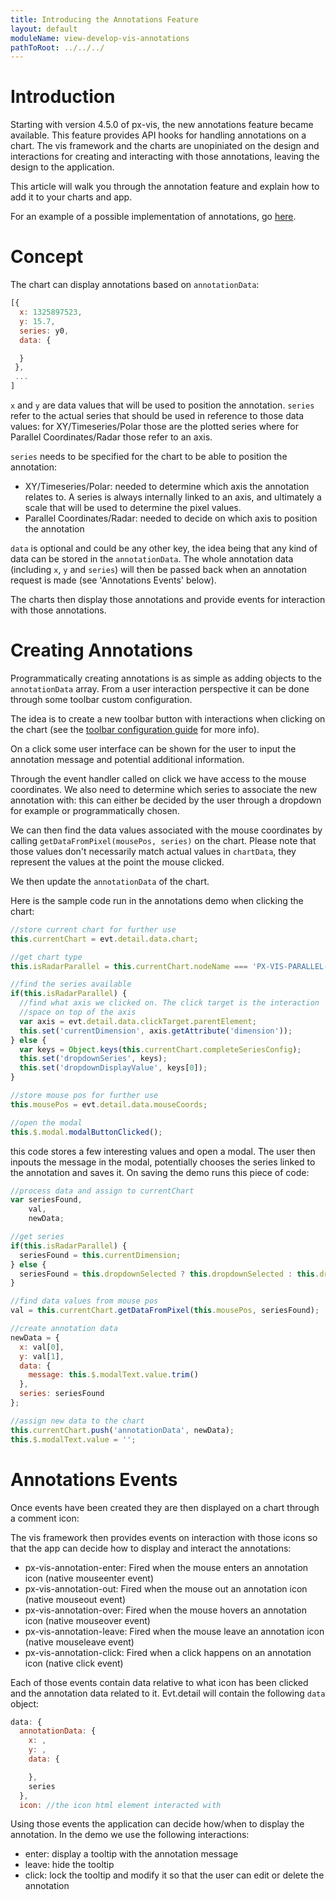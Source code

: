 ```yaml
---
title: Introducing the Annotations Feature
layout: default
moduleName: view-develop-vis-annotations
pathToRoot: ../../../
---
```


# Introduction

Starting with version 4.5.0 of px-vis, the new annotations feature became available. This feature provides API hooks for handling annotations on a chart. The vis framework and the charts are unopiniated on the design and interactions for creating and interacting with those annotations, leaving the design to the application.


This article will walk you through the annotation feature and explain how to add it to your charts and app.

For an example of a possible implementation of annotations, go [here](https://www.predix-ui.com/px-vis-demos/px-vis-demos/annotations.html).

# Concept

The chart can display annotations based on `annotationData`:

```js
[{
  x: 1325897523,
  y: 15.7,
  series: y0,
  data: {

  }
 },
 ...
]
```

`x` and `y` are data values that will be used to position the annotation. `series` refer to the actual series that should be used in reference to those data values: for XY/Timeseries/Polar those are the plotted series where for Parallel Coordinates/Radar those refer to an axis.

`series` needs to be specified for the chart to be able to position the annotation:
  * XY/Timeseries/Polar: needed to determine which axis the annotation relates to. A series is always internally linked to an axis, and ultimately a scale that will be used to determine the pixel values.
  * Parallel Coordinates/Radar: needed to decide on which axis to position the annotation

`data` is optional and could be any other key, the idea being that any kind of data can be stored in the `annotationData`. The whole annotation data (including `x`, `y` and `series`) will then be passed back when an annotation request is made (see 'Annotations Events' below).

The charts then display those annotations and provide events for interaction with those annotations.

# Creating Annotations

Programmatically creating annotations is as simple as adding objects to the `annotationData` array. From a user interaction perspective it can be done through some toolbar custom configuration.

The idea is to create a new toolbar button with interactions when clicking on the chart (see the [toolbar configuration guide](https://www.predix-ui.com/#/develop/vis/configure-toolbar) for more info).

On a click some user interface can be shown for the user to input the annotation message and potential additional information.

Through the event handler called on click we have access to the mouse coordinates. We also need to determine which series to associate the new annotation with: this can either be decided by the user through a dropdown for example or programmatically chosen.

We can then find the data values associated with the mouse coordinates by calling `getDataFromPixel(mousePos, series)` on the chart. Please note that those values don't necessarily match actual values in `chartData`, they represent the values at the point the mouse clicked.

We then update the `annotationData` of the chart.

Here is the sample code run in the annotations demo when clicking the chart:

```js
//store current chart for further use
this.currentChart = evt.detail.data.chart;

//get chart type
this.isRadarParallel = this.currentChart.nodeName === 'PX-VIS-PARALLEL-COORDINATES' || this.currentChart.nodeName === 'PX-VIS-RADAR';

//find the series available
if(this.isRadarParallel) {
  //find what axis we clicked on. The click target is the interaction
  //space on top of the axis
  var axis = evt.detail.data.clickTarget.parentElement;
  this.set('currentDimension', axis.getAttribute('dimension'));
} else {
  var keys = Object.keys(this.currentChart.completeSeriesConfig);
  this.set('dropdownSeries', keys);
  this.set('dropdownDisplayValue', keys[0]);
}

//store mouse pos for further use
this.mousePos = evt.detail.data.mouseCoords;

//open the modal
this.$.modal.modalButtonClicked();
```

this code stores a few interesting values and open a modal. The user then inpouts the message in the modal, potentially chooses the series linked to the annotation and saves it. On saving the demo runs this piece of code:

```js
//process data and assign to currentChart
var seriesFound,
    val,
    newData;

//get series
if(this.isRadarParallel) {
  seriesFound = this.currentDimension;
} else {
  seriesFound = this.dropdownSelected ? this.dropdownSelected : this.dropdownDisplayValue;
}

//find data values from mouse pos
val = this.currentChart.getDataFromPixel(this.mousePos, seriesFound);

//create annotation data
newData = {
  x: val[0],
  y: val[1],
  data: {
    message: this.$.modalText.value.trim()
  },
  series: seriesFound
};

//assign new data to the chart
this.currentChart.push('annotationData', newData);
this.$.modalText.value = '';
```

# Annotations Events

Once events have been created they are then displayed on a chart through a comment icon:

<catalog-picture img-src="../../../img/guidelines/dev/vis/annotations/annotations" img-alt="Annotations" style="border:none;" caption="Timeseries with three annotations"></catalog-picture>

The vis framework then provides events on interaction with those icons so that the app can decide how to display and interact the annotations:
  * px-vis-annotation-enter: Fired when the mouse enters an annotation icon (native mouseenter event)
  * px-vis-annotation-out: Fired when the mouse out an annotation icon (native mouseout event)
  * px-vis-annotation-over: Fired when the mouse hovers an annotation icon (native mouseover event)
  * px-vis-annotation-leave: Fired when the mouse leave an annotation icon (native mouseleave event)
  * px-vis-annotation-click: Fired when a click happens on an annotation icon (native click event)

Each of those events contain data relative to what icon has been clicked and the annotation data related to it. Evt.detail will contain the following `data` object:

```js
data: {
  annotationData: {
    x: ,
    y: ,
    data: {

    },
    series
  },
  icon: //the icon html element interacted with
```

Using those events the application can decide how/when to display the annotation. In the demo we use the following interactions:
  * enter: display a tooltip with the annotation message
  * leave: hide the tooltip
  * click: lock the tooltip and modify it so that the user can edit or delete the annotation

